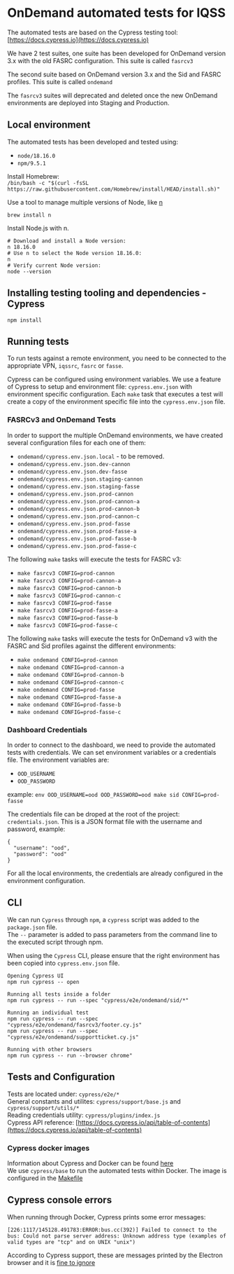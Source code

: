 # OnDemand automated tests for IQSS
The automated tests are based on the Cypress testing tool: [https://docs.cypress.io](https://docs.cypress.io)

We have 2 test suites, one suite has been developed for OnDemand version 3.x with the old FASRC configuration. This suite is called `fasrcv3`

The second suite based on OnDemand version 3.x and the Sid and FASRC profiles. This suite is called `ondemand`

The `fasrcv3` suites will deprecated and deleted once the new OnDemand environments are deployed into Staging and Production.

## Local environment
The automated tests has been developed and tested using:
* `node/18.16.0`
* `npm/9.5.1`

Install Homebrew:  
`/bin/bash -c "$(curl -fsSL https://raw.githubusercontent.com/Homebrew/install/HEAD/install.sh)"`

Use a tool to manage multiple versions of Node, like [n](https://github.com/tj/n)
```
brew install n
```

Install Node.js with n.
```
# Download and install a Node version:
n 18.16.0
# Use n to select the Node version 18.16.0:
n
# Verify current Node version:
node --version
```

## Installing testing tooling and dependencies - Cypress
`npm install`

## Running tests
To run tests against a remote environment, you need to be connected to the appropriate VPN, `iqssrc`, `fasrc` or `fasse`.

Cypress can be configured using environment variables. We use a feature of Cypress to setup and environment file: `cypress.env.json` with environment specific configuration. Each `make` task that executes a test will create a copy of the environment specific file into the `cypress.env.json` file.

### FASRCv3 and OnDemand Tests
In order to support the multiple OnDemand environments, we have created several configuration files for each one of them:
 * `ondemand/cypress.env.json.local` - to be removed.
 * `ondemand/cypress.env.json.dev-cannon`
 * `ondemand/cypress.env.json.dev-fasse`
 * `ondemand/cypress.env.json.staging-cannon`
 * `ondemand/cypress.env.json.staging-fasse`
 * `ondemand/cypress.env.json.prod-cannon`
 * `ondemand/cypress.env.json.prod-cannon-a`
 * `ondemand/cypress.env.json.prod-cannon-b`
 * `ondemand/cypress.env.json.prod-cannon-c`
 * `ondemand/cypress.env.json.prod-fasse`
 * `ondemand/cypress.env.json.prod-fasse-a`
 * `ondemand/cypress.env.json.prod-fasse-b`
 * `ondemand/cypress.env.json.prod-fasse-c`

The following `make` tasks will execute the tests for FASRC v3:
  * `make fasrcv3 CONFIG=prod-cannon`
  * `make fasrcv3 CONFIG=prod-cannon-a`
  * `make fasrcv3 CONFIG=prod-cannon-b`
  * `make fasrcv3 CONFIG=prod-cannon-c`
  * `make fasrcv3 CONFIG=prod-fasse`
  * `make fasrcv3 CONFIG=prod-fasse-a`
  * `make fasrcv3 CONFIG=prod-fasse-b`
  * `make fasrcv3 CONFIG=prod-fasse-c`

The following `make` tasks will execute the tests for OnDemand v3 with the FASRC and Sid profiles against the different environments:
  * `make ondemand CONFIG=prod-cannon`
  * `make ondemand CONFIG=prod-cannon-a`
  * `make ondemand CONFIG=prod-cannon-b`
  * `make ondemand CONFIG=prod-cannon-c`
  * `make ondemand CONFIG=prod-fasse`
  * `make ondemand CONFIG=prod-fasse-a`
  * `make ondemand CONFIG=prod-fasse-b`
  * `make ondemand CONFIG=prod-fasse-c`


### Dashboard Credentials
In order to connect to the dashboard, we need to provide the automated tests with credentials. We can set environment variables or a credentials file. The environment variables are:
 * `OOD_USERNAME`
 * `OOD_PASSWORD`

 example: `env OOD_USERNAME=ood OOD_PASSWORD=ood make sid CONFIG=prod-fasse`

 The credentials file can be droped at the root of the project: `credentials.json`. This is a JSON format file with the username and password, example:
```
{
  "username": "ood",
  "password": "ood"
}
```

For all the local environments, the credentials are already configured in the environment configuration.

## CLI
We can run `Cypress` through `npm`, a `cypress` script was added to the `package.json` file.  
The `--` parameter is added to pass parameters from the command line to the executed script through npm.

When using the `Cypress` CLI, please ensure that the right environment has been copied into `cypress.env.json` file.

```
Opening Cypress UI
npm run cypress -- open

Running all tests inside a folder
npm run cypress -- run --spec "cypress/e2e/ondemand/sid/*"

Running an individual test
npm run cypress -- run --spec "cypress/e2e/ondemand/fasrcv3/footer.cy.js"
npm run cypress -- run --spec "cypress/e2e/ondemand/supportticket.cy.js"

Running with other browsers
npm run cypress -- run --browser chrome"
```

## Tests and Configuration
Tests are located under: `cypress/e2e/*`  
General constants and utilites: `cypress/support/base.js` and `cypress/support/utils/*`  
Reading credentials utility: `cypress/plugins/index.js`  
Cypress API reference: [https://docs.cypress.io/api/table-of-contents](https://docs.cypress.io/api/table-of-contents)

### Cypress docker images
Information about Cypress and Docker can be found [here](https://docs.cypress.io/examples/examples/docker#Images)  
We use `cypress/base` to run the automated tests within Docker. The image is configured in the [Makefile](Makefile)

## Cypress console errors
When running through Docker, Cypress prints some error messages:
```
[226:1117/145128.491783:ERROR:bus.cc(392)] Failed to connect to the bus: Could not parse server address: Unknown address type (examples of valid types are "tcp" and on UNIX "unix")
```

According to Cypress support, these are messages printed by the Electron browser and it is [fine to ignore](https://github.com/cypress-io/cypress/issues/4925)
